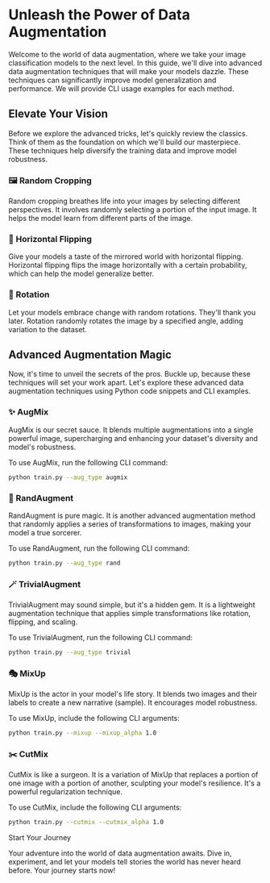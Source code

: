 # Unleash the Power of Data Augmentation

Welcome to the world of data augmentation, where we take your image classification models to the next level. In this guide, we'll dive into advanced data augmentation techniques that will make your models dazzle.
These techniques can significantly improve model generalization and performance. We will provide CLI usage examples for each method.

## Elevate Your Vision

Before we explore the advanced tricks, let's quickly review the classics. Think of them as the foundation on which we'll build our masterpiece.
These techniques help diversify the training data and improve model robustness.

### 🖼️ Random Cropping

Random cropping breathes life into your images by selecting different perspectives.
It involves randomly selecting a portion of the input image. It helps the model learn from different parts of the image.

### 🔄 Horizontal Flipping

Give your models a taste of the mirrored world with horizontal flipping.
Horizontal flipping flips the image horizontally with a certain probability, which can help the model generalize better.

### 🔄 Rotation

Let your models embrace change with random rotations. They'll thank you later.
Rotation randomly rotates the image by a specified angle, adding variation to the dataset.

## Advanced Augmentation Magic

Now, it's time to unveil the secrets of the pros. Buckle up, because these techniques will set your work apart. Let's explore these advanced data augmentation techniques using Python code snippets and CLI examples.

### ✨ AugMix

AugMix is our secret sauce. It blends multiple augmentations into a single powerful image, supercharging and enhancing your dataset's diversity and model's robustness.

To use AugMix, run the following CLI command:

```bash
python train.py --aug_type augmix
```

### 🌟 RandAugment

RandAugment is pure magic. It is another advanced augmentation method that randomly applies a series of transformations to images, making your model a true sorcerer.

To use RandAugment, run the following CLI command:

```bash
python train.py --aug_type rand
```

### 🪄 TrivialAugment

TrivialAugment may sound simple, but it's a hidden gem. It is a lightweight augmentation technique that applies simple transformations like rotation, flipping, and scaling.

To use TrivialAugment, run the following CLI command:

```bash
python train.py --aug_type trivial
```

### 🎭 MixUp

MixUp is the actor in your model's life story. It blends two images and their labels to create a new narrative (sample). It encourages model robustness.

To use MixUp, include the following CLI arguments:

```bash
python train.py --mixup --mixup_alpha 1.0
```

### ✂️ CutMix

CutMix is like a surgeon. It is a variation of MixUp that replaces a portion of one image with a portion of another, sculpting your model's resilience.
It's a powerful regularization technique.

To use CutMix, include the following CLI arguments:

```bash
python train.py --cutmix --cutmix_alpha 1.0
```

Start Your Journey

Your adventure into the world of data augmentation awaits. Dive in, experiment, and let your models tell stories the world has never heard before. Your journey starts now!
